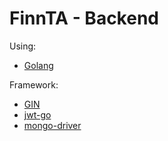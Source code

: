 # FinnTA - Backend
Using: 
- [Golang](golang.org) 

Framework:
- [GIN](github.com/gin-gonic/gin)
- [jwt-go](github.com/dgrijalva/jwt-go)
- [mongo-driver](go.mongodb.org/mongo-driver/mongo)

